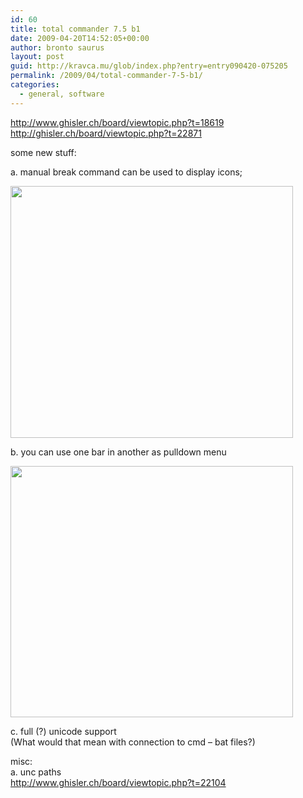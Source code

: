 ```yaml
---
id: 60
title: total commander 7.5 b1
date: 2009-04-20T14:52:05+00:00
author: bronto saurus
layout: post
guid: http://kravca.mu/glob/index.php?entry=entry090420-075205
permalink: /2009/04/total-commander-7-5-b1/
categories:
  - general, software
---
```

<a href="http://www.ghisler.ch/board/viewtopic.php?t=18619" target="_blank" >http://www.ghisler.ch/board/viewtopic.php?t=18619</a>  
<a href="http://ghisler.ch/board/viewtopic.php?t=22871" target="_blank" >http://ghisler.ch/board/viewtopic.php?t=22871</a>

some new stuff:

a. manual break command can be used to display icons;

<img src="/images/totalcommander75b1.png" width="452" height="403" border="0" alt="" />

b. you can use one bar in another as pulldown menu

<img src="/images/totalcmd_barInbar.jpg" width="452" height="402" border="0" alt="" />

c. full (?) unicode support  
(What would that mean with connection to cmd &#8211; bat files?)

misc:  
a. unc paths  
<a href="http://www.ghisler.ch/board/viewtopic.php?t=22104" target="_blank" >http://www.ghisler.ch/board/viewtopic.php?t=22104</a>